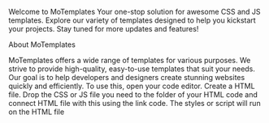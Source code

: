 Welcome to MoTemplates Your one-stop solution for awesome CSS and JS templates. Explore our variety of templates designed to help you kickstart your projects. Stay tuned for more updates and features!

About MoTemplates

MoTemplates offers a wide range of templates for various purposes. We strive to provide high-quality, easy-to-use templates that suit your needs. Our goal is to help developers and designers create stunning websites quickly and efficiently. To use this, open your code editor. Create a HTML file. Drop the CSS or JS file you need to the folder of your HTML code and connect HTML file with this using the link code. The styles or script will run on the HTML file
